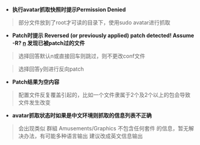   * **执行avatar抓取快照时提示Permission Denied**
> 部分文件放到了root才可读的目录下，使用sudo avatar进行抓取

  * **Patch时提示 Reversed (or previously applied) patch detected!  Assume -R? [n](n.md) 发现已被patch过的文件**

> 选择回答默认n或直接回车则跳过，则不更改conf文件

> 选择回答y则进行反向patch

  * **Patch结果为空内容**

> 配置文件反复覆盖引起的，比如一个文件隶属于2个及2个以上的包会导致文件发生改变

  * **avatar抓取状态时如果是中文环境则抓取的信息列表不正确**

> 会出现类似 群組 Amusements/Graphics 不包含任何套件 的信息，暂无解决办法，有可能多种语言输出 建议改成英文信息输出